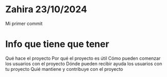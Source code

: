 # Zahira 23/10/2024
Mi primer commit

# Info que tiene que tener
Qué hace el proyecto
Por qué el proyecto es útil
Cómo pueden comenzar los usuarios con el proyecto
Dónde pueden recibir ayuda los usuarios con tu proyecto
Quié mantiene y contribuye con el proyecto
